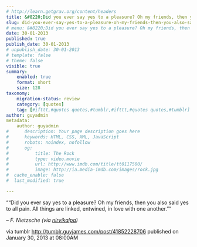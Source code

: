 ```yaml
---
# http://learn.getgrav.org/content/headers
title: &#8220;Did you ever say yes to a pleasure? Oh my friends, then you also said yes to all pain. All things&#8230;&#8221;
slug: did-you-ever-say-yes-to-a-pleasure-oh-my-friends-then-you-also-said-yes-to-all-pain-all-things-2
# menu: &#8220;Did you ever say yes to a pleasure? Oh my friends, then you also said yes to all pain. All things&#8230;&#8221;
date: 30-01-2013
published: true
publish_date: 30-01-2013
# unpublish_date: 30-01-2013
# template: false
# theme: false
visible: true
summary:
    enabled: true
    format: short
    size: 128
taxonomy:
    migration-status: review
    category: [quotes]
    tag: [#ifttt,#quotes quotes,#tumblr,#ifttt,#quotes quotes,#tumblr]
author: guyadmin
metadata:
    author: guyadmin
#      description: Your page description goes here
#      keywords: HTML, CSS, XML, JavaScript
#      robots: noindex, nofollow
#      og:
#          title: The Rock
#          type: video.movie
#          url: http://www.imdb.com/title/tt0117500/
#          image: http://ia.media-imdb.com/images/rock.jpg
#  cache_enable: false
#  last_modified: true

---
```


““Did you ever say yes to a pleasure? Oh my friends, then you also said yes to all pain. All things are linked, entwined, in love with one another.””

 – *F. Nietzsche (via [nirvikalpa](http://nirvikalpa.tumblr.com/))*

via tumblr http://tumblr.guyjames.com/post/41852228706 published on January 30, 2013 at 08:00AM